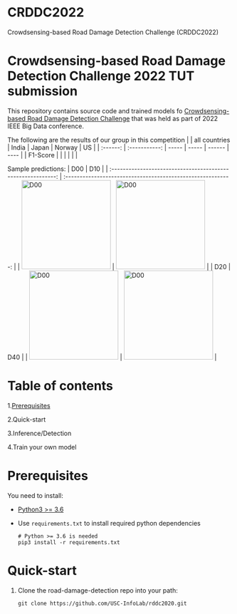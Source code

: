 # CRDDC2022
Crowdsensing-based Road Damage Detection Challenge (CRDDC2022)
# Crowdsensing-based Road Damage Detection Challenge 2022 TUT submission
This repository contains source code and trained models fo [Crowdsensing-based Road Damage Detection Challenge](https://crddc2022.sekilab.global/overview/)  that was held as part of 2022 IEEE Big Data conference.

The following are the results of our group in this competition
|          | all countries | India | Japan | Norway | US   |
| :------: | :-----------: | ----- | ----- | ------ | ---- |
| F1-Score |               |       |       |        |      |

Sample predictions:
|                             D00                              |                             D10                              |
| :----------------------------------------------------------: | :----------------------------------------------------------: |
| <img src="https://user-images.githubusercontent.com/92203298/189850301-5d7382d6-ea01-4aad-a34d-876bb2699bb4.jpg" width="200" height="200" alt="D00"/> | <img src="https://user-images.githubusercontent.com/92203298/189851027-b6cc3800-6524-47eb-adf5-7bd60df18e93.jpg" width="200" height="200" alt="D00"/> |
|                             D20                              |                             D40                              |
| <img src="https://user-images.githubusercontent.com/92203298/189851969-dabd3d40-ea05-4dcd-babe-c4c7fe28e64a.jpg" width="200" height="200" alt="D00"/> | <img src="https://user-images.githubusercontent.com/92203298/189851990-c229a1e2-80a3-4cf2-a860-314f860a8032.jpg" width="200" height="200" alt="D00"/> |

# Table of contents
1.[Prerequisites](Prerequisites) 


2.Quick-start


3.Inference/Detection


4.Train your own model

# Prerequisites
You need to install:

- [Python3 >= 3.6](https://www.python.org/downloads/)

- Use `requirements.txt` to install required python dependencies

  ```
  # Python >= 3.6 is needed
  pip3 install -r requirements.txt
  ```
  
# Quick-start
1. Clone the road-damage-detection repo into your path:

   ```
   git clone https://github.com/USC-InfoLab/rddc2020.git
   ```










